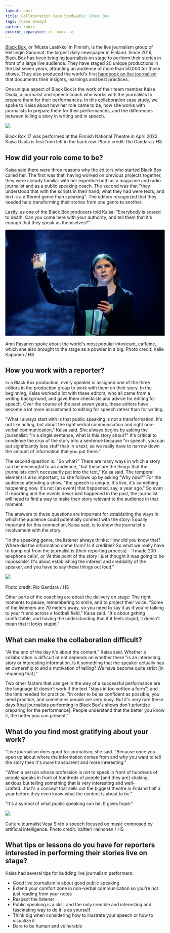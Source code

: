 ```yaml
---
layout: post
title: Collaboration Case Study&#58; Black Box
tags: [Case Study]
author: robin
excerpt_separator: <!--more-->
---
```

[Black Box](https://www.hs.fi/sivu/musta-laatikko/), or ‘Musta Laatikko’ in Finnish, is the live journalism group of Helsingin Sanomat, the largest daily newspaper in Finland. Since 2016, Black Box has been [bringing journalists on stage](https://reutersinstitute.politics.ox.ac.uk/pulling-back-curtain-how-live-journalism-re-engaging-news-audiences) to perform their stories in front of a large live audience. They have staged 20 unique productions in the last seven years, attracting an audience of more than 50,000 for those shows. They also produced the world's first [handbook on live journalism](https://livejournalismi.fi/Handbook/) that documents their insights, learnings and best practices. 

<!--more-->

One unique aspect of Black Box is the work of their team member Kaisa Osola, a journalist and speech coach who works with the journalists to prepare them for their performances. In this collaboration case study, we spoke to Kaisa about how her role came to be, how she works with journalists to prepare them for their performances, and the differences between telling a story in writing and in speech. 

![](/assets/img/blackbox/theatre.png)
<p class="caption">Black Box 17 was performed at the Finnish National Theatre in April 2022. Kaisa Osola is first from left in the back row. Photo credit: Rio Gandara / HS</p>

## How did your role come to be?

Kaisa said there were three reasons why the editors who started Black Box called her. The first was that, having worked on previous projects together, they were already familiar with her expertise both as a magazine and radio journalist and as a public speaking coach. The second was that "they understood that with the scripts in their hand, what they had were texts, and text is a different genre than speaking". The editors recognized that they needed help transforming their stories from one genre to another. 

Lastly, as one of the Black Box producers told Kaisa: "Everybody is scared to death. Can you come here with your authority, and tell them that it's enough that they speak as themselves?"

![](/assets/img/blackbox/caffeine.png)
<p class="caption">Anni Pasanen spoke about the world's most popular intoxicant, caffeine, which she also brought to the stage as a powder in a big. Photo credit: Kalle Kaponen / HS</p>

## How you work with a reporter?

In a Black Box production, every speaker is assigned one of the three editors in the production group to work with them on their story. In the beginning, Kaisa worked a lot with these editors, who all came from a writing background, and gave them checklists and advice for editing for speech. Over the course of the past seven years, these editors have become a lot more accustomed to editing for speech rather than for writing.

"What I always start with is that public speaking is not a transformation. It's not like acting, but about the right verbal communication and right non-verbal communication," Kaisa said. She always begins by asking the jouranalist: "In a single sentence, what is this story about?" It's critical to condense the crux of the story into a sentence because "in speech, you can put significantly less stuff than in a text, so we really have to narrow down the amount of information that you put there." 

The second question is: "So what?" There are many ways in which a story can be meaningful to an audience, "but these are the things that the journalists don't necessarily put into the text," Kaisa said. The temporal element is also important, so she follows up by asking "Why now?" For the audience attending a show, "the speech is unique. It's live, it's something happening now. it's not [an event] that happened, say, a year ago." So even if reporting and the events described happened in the past, the journalist will need to find a way to make their story relevant to the audience in that moment.  

The answers to these questions are important for establshing the ways in which the audience could potentially connect with the story. Equally important for this connection, Kaisa said, is to show the journalist's involvement with the story.  

"In the speaking genre, the listener always thinks: How did you know that? Where did the information come from? Is it credible? So what we really have to bump out from the journalist is [their reporting process] - 'I made 200 telephone calls', or 'At this point of the story I just thought it was  going to be impossible'. It's about establishing the interest and credibility of the speaker, and you have to say these things out loud."

![](/assets/img/blackbox/audience.png)
<p class="caption">Photo credit: Rio Gandara / HS</p>

Other parts of the coaching are about the delivery on stage: The right moments to pause, remembering to smile, and to project their voice. "Some of the listeners are 70 meters away, so you need to say it as if you're talking to your friend across a football field," Kaisa said. "It's about getting comfortable, and having the understanding that if it feels stupid, it doesn't mean that it looks stupid." 

## What can make the collaboration difficult? 
"At the end of the day it's about the content," Kaisa said. Whether a collaboration is difficult or not depends on whether there "is an interesting story or interesting information. Is it something that the speaker actually has an ownership to and a motivation of telling? We have become quite strict [in requiring that]." 

Two other factors that can get in the way of a successful performance are the language (it doesn't work if the text "stays in too written a form") and the time needed for practice. "In order to be as confident as possible, you need practice, and sometimes people are very busy. But it's very rare these days [that journalists performing in Black Box's shows don't prioritize preparing for the performance]. People understand that the better you know it, the better you can present."


## What do you find most gratifying about your work?

"Live journalism does good for journalism, she said. "Because once you open up about where the information comes from and why you want to tell the story then it's more transparent and more interesting."

"When a person whose profession is not to speak in front of hundreds of people speaks in front of hundreds of people [and they are] shaking, anxious but telling something that is very interesting and well-crafted...that's a concept that sells out the biggest theatre in Finland half a year before they even know what the content is about to be."

"It's a symbol of what public speaking can be. It gives hope."

![](/assets/img/blackbox/piano.png)
<p class="caption">Culture journalist Vesa Sirén's speech focused on music composed by artificial intelligence. Photo credit: Valtteri Heinonen / HS</p>


## What tips or lessons do you have for reporters interested in performing their stories live on stage?

Kaisa had several tips for budding live journalism performers:

- Good live journalism is about good public speaking
- Extend your comfort zone in non-verbal communication so you're not just reading from your notes
- Respect the listener
- Public speaking is a skill, and the only credible and interesting and fascinating way to do it is as yourself
- Think big when considering how to illustrate your speech or how to visualize it
- Dare to be human and vulnerable


